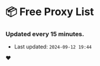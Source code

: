 # :package: Free Proxy List
### Updated every 15 minutes.

- Last updated: `2024-09-12 19:44`

:heart:
